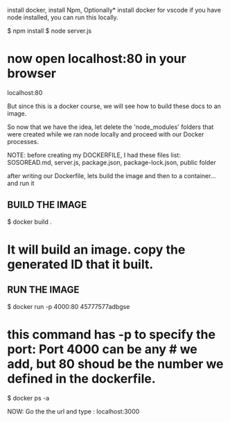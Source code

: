 install docker, install Npm, Optionally* install docker for vscode
if you have node installed, you can run this locally.

$ npm install
$ node server.js 

# now open localhost:80 in your browser
   localhost:80

But since this is a docker course, we will see how to build these docs to an image.

So now that we have the idea, let delete the 'node_modules' folders that were created while we ran node locally and proceed with our Docker processes.

NOTE: before creating my DOCKERFILE, I had these files list: SOSOREAD.md, server.js, package.json, package-lock.json, public folder


after writing our Dockerfile, lets build the image and then to a container... and run it

## BUILD THE IMAGE
$ docker build .
# It will build an image. copy the generated ID that it built.

## RUN THE IMAGE
$ docker run -p 4000:80 45777577adbgse
# this command has -p to specify the port: Port 4000 can be any # we add, but 80 shoud be the number we defined in the dockerfile.

$ docker ps -a 

NOW: Go the the url and type : localhost:3000
